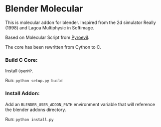 Blender Molecular
========================

This is molecular addon for blender. Inspired from the 2d simulator Really (1998) and Lagoa Multiphysic in Softimage.

Based on Molecular Script from [Pyroevil](https://github.com/Pyroevil/Blender-Molecular-Script).

The core has been rewritten from Cython to C.

### Build C Core:
Install `OpenMP`.

Run: ```python setup.py build```

### Install Addon:
Add an `BLENDER_USER_ADDON_PATH` environment variable that will reference the blender addons directory.

Run: ```python install.py```
